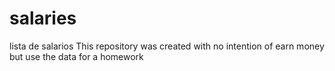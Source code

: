 # salaries
lista de salarios
This repository was created with no intention of earn money but use the data for a homework
